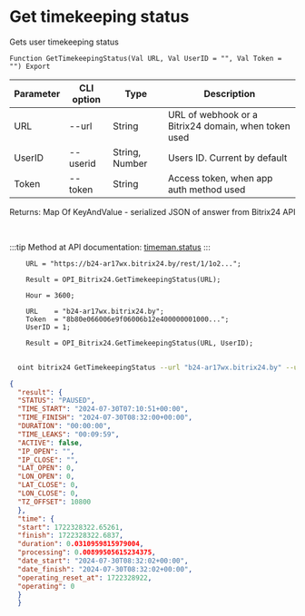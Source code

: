 ﻿---
sidebar_position: 9
---

# Get timekeeping status
 Gets user timekeeping status



`Function GetTimekeepingStatus(Val URL, Val UserID = "", Val Token = "") Export`

  | Parameter | CLI option | Type | Description |
  |-|-|-|-|
  | URL | --url | String | URL of webhook or a Bitrix24 domain, when token used |
  | UserID | --userid | String, Number | Users ID. Current by default |
  | Token | --token | String | Access token, when app auth method used |

  
  Returns:  Map Of KeyAndValue - serialized JSON of answer from Bitrix24 API

<br/>

:::tip
Method at API documentation: [timeman.status](https://dev.1c-bitrix.ru/rest_help/timeman/base/timeman_status.php)
:::
<br/>


```bsl title="Code example"
    URL = "https://b24-ar17wx.bitrix24.by/rest/1/1o2...";

    Result = OPI_Bitrix24.GetTimekeepingStatus(URL);

    Hour = 3600;

    URL    = "b24-ar17wx.bitrix24.by";
    Token  = "8b80e066006e9f06006b12e400000001000...";
    UserID = 1;

    Result = OPI_Bitrix24.GetTimekeepingStatus(URL, UserID);
```



```sh title="CLI command example"
    
  oint bitrix24 GetTimekeepingStatus --url "b24-ar17wx.bitrix24.by" --userid "1" --token "fe3fa966006e9f06006b12e400000001000..."

```

```json title="Result"
{
  "result": {
  "STATUS": "PAUSED",
  "TIME_START": "2024-07-30T07:10:51+00:00",
  "TIME_FINISH": "2024-07-30T08:32:00+00:00",
  "DURATION": "00:00:00",
  "TIME_LEAKS": "00:09:59",
  "ACTIVE": false,
  "IP_OPEN": "",
  "IP_CLOSE": "",
  "LAT_OPEN": 0,
  "LON_OPEN": 0,
  "LAT_CLOSE": 0,
  "LON_CLOSE": 0,
  "TZ_OFFSET": 10800
  },
  "time": {
  "start": 1722328322.65261,
  "finish": 1722328322.6837,
  "duration": 0.0310959815979004,
  "processing": 0.00899505615234375,
  "date_start": "2024-07-30T08:32:02+00:00",
  "date_finish": "2024-07-30T08:32:02+00:00",
  "operating_reset_at": 1722328922,
  "operating": 0
  }
  }
```
